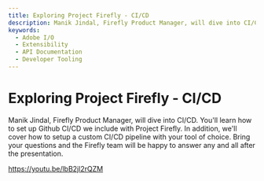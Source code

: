 ```yaml
---
title: Exploring Project Firefly - CI/CD
description: Manik Jindal, Firefly Product Manager, will dive into CI/CD. You'll learn how to set up Github CI/CD we include with Project Firefly. In addition, we'll cover how to setup  a custom CI/CD pipeline with your tool of choice. Bring your questions and the Firefly team will be happy to answer any and all after the presentation. 
keywords:
  - Adobe I/O
  - Extensibility
  - API Documentation
  - Developer Tooling  
---
```


# Exploring Project Firefly - CI/CD

Manik Jindal, Firefly Product Manager, will dive into CI/CD. You'll learn how to set up Github CI/CD we include with Project Firefly. In addition, we'll cover how to setup  a custom CI/CD pipeline with your tool of choice. Bring your questions and the Firefly team will be happy to answer any and all after the presentation.

<Media slots="video"/>

<https://youtu.be/lbB2jl2rQZM>
